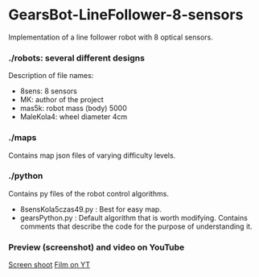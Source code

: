 # GearsBot-LineFollower-8-sensors
Implementation of a line follower robot with 8 optical sensors.

### ./robots: several different designs
Description of file names:<br>
* 8sens: 8 sensors
* MK: author of the project
* mas5k: robot mass (body) 5000
* MaleKola4: wheel diameter 4cm

### ./maps
Contains map json files of varying difficulty levels.

### ./python
Contains py files of the robot control algorithms.
* 8sensKola5czas49.py : Best for easy map. 
* gearsPython.py : Default algorithm that is worth modifying. Contains comments that describe the code for the purpose of understanding it.

### Preview (screenshot) and video on YouTube
[Screen shoot](./img/film.jpg)
[Film on YT](https://youtu.be/sbSGgd5mUig?si=rP5f5NeyQFozdSCt)


